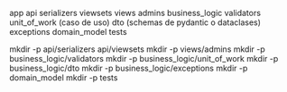 app
    api
        serializers
        viewsets
    views
        admins
    business_logic
        validators
        unit_of_work (caso de uso)
        dto (schemas de pydantic o dataclases)
        exceptions
    domain_model
    tests

mkdir -p api/serializers api/viewsets
mkdir -p views/admins
mkdir -p business_logic/validators
mkdir -p business_logic/unit_of_work
mkdir -p business_logic/dto
mkdir -p business_logic/exceptions
mkdir -p domain_model
mkdir -p tests
